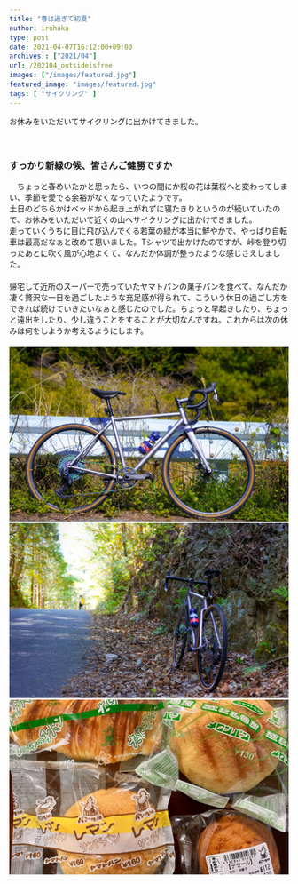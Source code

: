```yaml
---
title: "春は過ぎて初夏"
author: irohaka
type: post
date: 2021-04-07T16:12:00+09:00
archives : ["2021/04"]
url: /202104_outsideisfree
images: ["/images/featured.jpg"]
featured_image: "images/featured.jpg"
tags: [ "サイクリング" ]
---
```


お休みをいただいてサイクリングに出かけてきました。    
<!--more-->
　  

### すっかり新緑の候、皆さんご健勝ですか

　ちょっと春めいたかと思ったら、いつの間にか桜の花は葉桜へと変わってしまい、季節を愛でる余裕がなくなっていたようです。    
土日のどちらかはベッドから起き上がれずに寝たきりというのが続いていたので、お休みをいただいて近くの山へサイクリングに出かけてきました。  
走っていくうちに目に飛び込んでくる若葉の緑が本当に鮮やかで、やっぱり自転車は最高だなぁと改めて思いました。Tシャツで出かけたのですが、峠を登り切ったあとに吹く風が心地よくて、なんだか体調が整ったような感じさえしました。    
　  
帰宅して近所のスーパーで売っていたヤマトパンの菓子パンを食べて、なんだか凄く贅沢な一日を過ごしたような充足感が得られて、こういう休日の過ごし方をできれば続けていきたいなぁと感じたのでした。ちょっと早起きしたり、ちょっと遠出をしたり、少し違うことをすることが大切なんですね。これからは次の休みは何をしようか考えるようにします。  
　  　  
![オイルスリックのCANDY](images/2021-0407-cycling01.jpg)  
![我ながら良い自転車を買ったなぁ](images/2021-0407-cycling02.jpg)  
![地元豊川のヤマトパン四天王はコレかな。（個人的感想）](images/2021-0407-cycling03.jpg)  